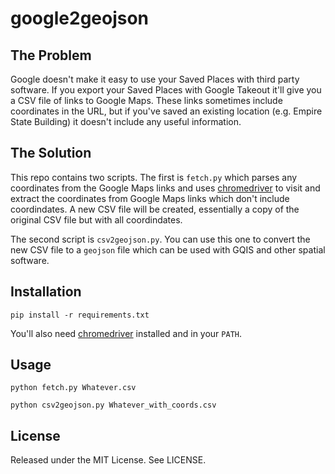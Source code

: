 # google2geojson

## The Problem

Google doesn't make it easy to use your Saved Places with third party software. If you export your Saved Places with Google Takeout it'll give you a CSV file of links to Google Maps. These links sometimes include coordinates in the URL, but if you've saved an existing location (e.g. Empire State Building) it doesn't include any useful information.

## The Solution

This repo contains two scripts. The first is `fetch.py` which parses any coordinates from the Google Maps links and uses [chromedriver](https://googlechromelabs.github.io/chrome-for-testing/#stable) to visit and extract the coordinates from Google Maps links which don't include coordindates. A new CSV file will be created, essentially a copy of the original CSV file but with all coordindates.

The second script is `csv2geojson.py`. You can use this one to convert the new CSV file to a `geojson` file which can be used with GQIS and other spatial software.

## Installation

```
pip install -r requirements.txt
```

You'll also need [chromedriver](https://googlechromelabs.github.io/chrome-for-testing/#stable) installed and in your `PATH`.

## Usage

```
python fetch.py Whatever.csv

python csv2geojson.py Whatever_with_coords.csv
```

## License

Released under the MIT License. See LICENSE.
